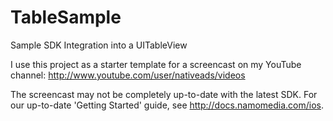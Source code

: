 TableSample
===========

Sample SDK Integration into a UITableView

I use this project as a starter template for a screencast on my YouTube channel:
http://www.youtube.com/user/nativeads/videos

The screencast may not be completely up-to-date with the latest SDK. For our up-to-date 'Getting Started' guide, see 
http://docs.namomedia.com/ios.

